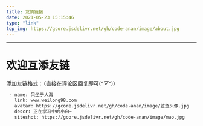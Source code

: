 ```yaml
---
title: 友情链接
date: 2021-05-23 15:15:46
type: "link"
top_img: https://gcore.jsdelivr.net/gh/code-anan/image/about.jpg
---
```

----------
# 欢迎互添友链
添加友链格式：（直接在评论区回复即可(*^▽^*)）
``` bash
 - name: 呆坐于人海
   link: www.weilong98.com
   avatar: https://gcore.jsdelivr.net/gh/code-anan/image/鲨鱼头像.jpg
   descr: 正在学习中的小白~
   siteshot: https://gcore.jsdelivr.net/gh/code-anan/image/mao.jpg

```